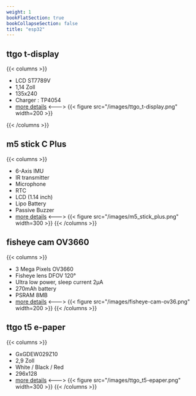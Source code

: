 ```yaml
---
weight: 1
bookFlatSection: true
bookCollapseSection: false
title: "esp32"
---
```

## ttgo t-display

{{< columns >}} 
* LCD ST7789V
* 1,14 Zoll
* 135x240
* Charger : TP4054
* [more details](/docs/esp32/ttgo-t-display)
<--->
{{< figure src="/images/ttgo_t-display.png" width=200 >}}

{{< /columns >}}

## m5 stick C Plus

{{< columns >}} 
* 6-Axis IMU
* IR transmitter
* Microphone
* RTC
* LCD (1.14 inch)
* Lipo Battery
* Passive Buzzer
* [more details](/docs/esp32/m5stick-plus)
<--->
{{< figure src="/images/m5_stick_plus.png" width=300 >}}
{{< /columns >}}


## fisheye cam OV3660

{{< columns >}} 
* 3 Mega Pixels OV3660
* Fisheye lens DFOV 120°
* Ultra low power, sleep current 2μA
* 270mAh battery
* PSRAM 8MB
* [more details](/docs/esp32/fisheye-cam-ov36)
<--->
{{< figure src="/images/fisheye-cam-ov36.png" width=200 >}}
{{< /columns >}}

## ttgo t5 e-paper

{{< columns >}} 
* GxGDEW029Z10
* 2,9 Zoll
* White / Black / Red
* 296x128
* [more details](/docs/esp32/ttgo-t5-epaper)
<--->
{{< figure src="/images/ttgo_t5-epaper.png" width=300 >}}
{{< /columns >}}
